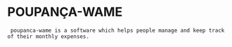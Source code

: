 # POUPANÇA-WAME

```
 poupanca-wame is a software which helps people manage and keep track of their monthly expenses.
```